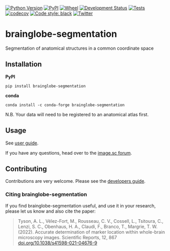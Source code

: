 [![Python Version](https://img.shields.io/pypi/pyversions/brainglobe-segmentation.svg)](https://pypi.org/project/brainglobe-segmentation)
[![PyPI](https://img.shields.io/pypi/v/brainglobe-segmentation.svg)](https://pypi.org/project/brainglobe-segmentation)
[![Wheel](https://img.shields.io/pypi/wheel/brainglobe-segmentation.svg)](https://pypi.org/project/brainglobe-segmentation)
[![Development Status](https://img.shields.io/pypi/status/brainglobe-segmentation.svg)](https://github.com/brainglobe/brainglobe-segmentation)
[![Tests](https://img.shields.io/github/workflow/status/brainglobe/brainglobe-segmentation/tests)](https://github.com/brainglobe/brainglobe-segmentation/actions)
[![codecov](https://codecov.io/gh/brainglobe/brainglobe-segmentation/graph/badge.svg?token=WP9KTPZE5R)](https://codecov.io/gh/brainglobe/brainglobe-segmentation)
[![Code style: black](https://img.shields.io/badge/code%20style-black-000000.svg)](https://github.com/python/black)
[![Twitter](https://img.shields.io/twitter/follow/brain_globe?style=social)](https://twitter.com/brain_globe)

# brainglobe-segmentation

Segmentation of anatomical structures in a common coordinate space

## Installation
**PyPI**
```
pip install brainglobe-segmentation
```

**conda**
```
conda install -c conda-forge brainglobe-segmentation
```

N.B. Your data will need to be registered to an anatomical atlas first.
## Usage

See [user guide](https://brainglobe.info/documentation/brainglobe-segmentation/index.html).

If you have any questions, head over to the [image.sc forum](https://forum.image.sc/tag/brainglobe).

## Contributing

Contributions are very welcome. Please see the [developers guide](https://brainglobe.info/community/developers/index.html).

### Citing brainglobe-segmentation

If you find brainglobe-segmentation useful, and use it in your research, please let us know and also cite the paper:

> Tyson, A. L., V&eacute;lez-Fort, M.,  Rousseau, C. V., Cossell, L., Tsitoura, C., Lenzi, S. C., Obenhaus, H. A., Claudi, F., Branco, T.,  Margrie, T. W. (2022). Accurate determination of marker location within whole-brain microscopy images. Scientific Reports, 12, 867 [doi.org/10.1038/s41598-021-04676-9](https://doi.org/10.1038/s41598-021-04676-9)
